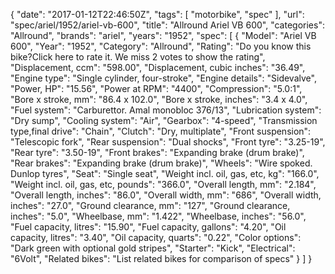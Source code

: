 {
    "date": "2017-01-12T22:46:50Z",
    "tags": [
        "motorbike",
        "spec"
    ],
    "url": "spec\/ariel\/1952\/ariel-vb-600",
    "title": "Allround Ariel VB 600",
    "categories": "Allround",
    "brands": "ariel",
    "years": "1952",
    "spec": [
        {
            "Model": "Ariel VB 600",
            "Year": "1952",
            "Category": "Allround",
            "Rating": "Do you know this bike?Click here to rate it. We miss 2 votes to show the rating",
            "Displacement, ccm": "598.00",
            "Displacement, cubic inches": "36.49",
            "Engine type": "Single cylinder, four-stroke",
            "Engine details": "Sidevalve",
            "Power, HP": "15.56",
            "Power at RPM": "4400",
            "Compression": "5.0:1",
            "Bore x stroke, mm": "86.4 x 102.0",
            "Bore x stroke, inches": "3.4 x 4.0",
            "Fuel system": "Carburettor. Amal monobloc 376\/13",
            "Lubrication system": "Dry sump",
            "Cooling system": "Air",
            "Gearbox": "4-speed",
            "Transmission type,final drive": "Chain",
            "Clutch": "Dry, multiplate",
            "Front suspension": "Telescopic fork",
            "Rear suspension": "Dual shocks",
            "Front tyre": "3.25-19",
            "Rear tyre": "3.50-19",
            "Front brakes": "Expanding brake (drum brake)",
            "Rear brakes": "Expanding brake (drum brake)",
            "Wheels": "Wire spoked. Dunlop tyres",
            "Seat": "Single seat",
            "Weight incl. oil, gas, etc, kg": "166.0",
            "Weight incl. oil, gas, etc, pounds": "366.0",
            "Overall length, mm": "2.184",
            "Overall length, inches": "86.0",
            "Overall width, mm": "686",
            "Overall width, inches": "27.0",
            "Ground clearance, mm": "127",
            "Ground clearance, inches": "5.0",
            "Wheelbase, mm": "1.422",
            "Wheelbase, inches": "56.0",
            "Fuel capacity, litres": "15.90",
            "Fuel capacity, gallons": "4.20",
            "Oil capacity, litres": "3.40",
            "Oil capacity, quarts": "0.22",
            "Color options": "Dark green with optional gold stripes",
            "Starter": "Kick",
            "Electrical": "6Volt",
            "Related bikes": "List related bikes for comparison of specs"
        }
    ]
}